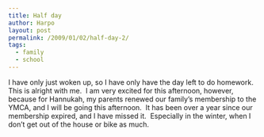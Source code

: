 ```yaml
---
title: Half day
author: Harpo
layout: post
permalink: /2009/01/02/half-day-2/
tags:
  - family
  - school
---
```

I have only just woken up, so I have only have the day left to do homework.  This is alright with me.  I am very excited for this afternoon, however, because for Hannukah, my parents renewed our family&#8217;s membership to the YMCA, and I will be going this afternoon.  It has been over a year since our membership expired, and I have missed it.  Especially in the winter, when I don&#8217;t get out of the house or bike as much.